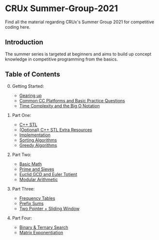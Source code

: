 CRUx Summer-Group-2021
=====
Find all the material regarding CRUx's Summer Group 2021 for competitive coding here.
 
Introduction
-----
The summer series is targeted at beginners and aims to build up concept knowledge in competitive programming from the basics.
 
Table of Contents
-----
0. Getting Started:
    * [Gearing up](/Part-0/Ep1-GearingUp.md)
    * [Common CC Platforms and Basic Practice Questions](/Part-0/Ep2-CCPlatforms.md)
    * [Time Complexity and the Big O Notation](/Part-0/Ep3-TimeComplexityBigO.md)

1. Part One:
   * [C++ STL](/Part-1/Ep1-STL.md)
   * [(Optional) C++ STL Extra Resources](/Part-1/Ep1.5-STL-Extra.md)
   * [Implementation](/Part-1/Ep2-Implementation.md)
   * [Sorting Algorithms](/Part-1/Ep3-Sorting.md)
   * [Greedy Algorithms](/Part-1/Ep4-Greedy.md)

2. Part Two:
   * [Basic Math](/Part-2/Ep1-Basic-Math.md)
   * [Prime and Sieves](/Part-2/Ep2-Prime-And-Sieve.md)
   * [Euclid GCD and Euler Totient](/Part-2/Ep3-GCD-And-Totient.md)
   * [Modular Arithmetic](/Part-2/Ep4-Modular-Arithmetic.md)

3. Part Three:
   * [Frequency Tables](/Part-3/Ep1-Freq-Table.md)
   * [Prefix Sums](/Part-3/Ep2-Prefix-Sums.md)
   * [Two Pointer + Sliding Window](/Part-3/Ep3-TwoP-Sliding-Window.md)

4. Part Four:
   * [Binary & Ternary Search](/Part-4/Ep1-Binary-Search.md)
   * [Matrix Exponentiation](/Part-4/Ep2-Matrix-Expo.md)
